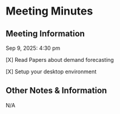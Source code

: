 # Meeting Minutes
## Meeting Information
Sep 9, 2025: 4:30 pm

[X] Read Papers about demand forecasting

[X] Setup your desktop environment

## Other Notes & Information
N/A
